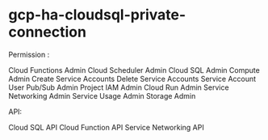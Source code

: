 # gcp-ha-cloudsql-private-connection

Permission :

Cloud Functions Admin
Cloud Scheduler Admin
Cloud SQL Admin
Compute Admin
Create Service Accounts
Delete Service Accounts
Service Account User
Pub/Sub Admin
Project IAM Admin
Cloud Run Admin
Service Networking Admin
Service Usage Admin
Storage Admin

API: 

Cloud SQL API
Cloud Function API
Service Networking API